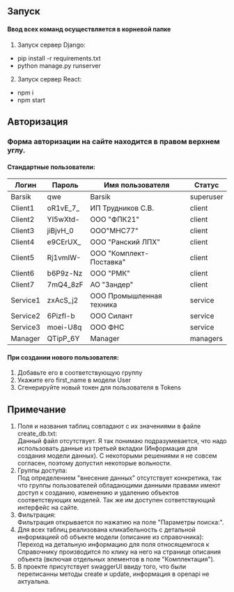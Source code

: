 ## Запуск

#### Ввод всех команд осуществляется в корневой папке

1. Запуск cервер Django:

* pip install -r requirements.txt
* python manage.py runserver

2. Запуск сервер React:

* npm i
* npm start

## Авторизация

### Форма авторизации на сайте находится в правом верхнем углу.

#### Стандартные пользователи:

| Логин    | Пароль   | Имя пользователя         | Статус    |
|----------|----------|--------------------------|-----------|
| Barsik   | qwe      | Barsik                   | superuser |
| Client1  | oR1vE_7_ | ИП Трудников С.В.        | client    |
| Client2  | YI5wXtd- | ООО "ФПК21"              | client    |
| Client3  | jiBjvH_0 | ООО"МНС77"               | client    |
| Client4  | e9CErUX_ | ООО "Ранский ЛПХ"        | client    |
| Client5  | Rj1vmIW- | ООО "Комплект-Поставка"  | client    |
| Client6  | b6P9z-Nz | ООО "РМК"                | client    |
| Client7  | 7mQ4_8zF | АО "Зандер"              | client    |
| Service1 | zxAcS_j2 | ООО Промышленная техника | service   |
| Service2 | 6PizfI-b | ООО Силант               | service   |
| Service3 | moei-U8q | ООО ФНС                  | service   |
| Manager  | QTipP_6Y | Manager                  | managers  |

#### При создании нового пользователя:
1. Добавьте его в соответствующую группу
2. Укажите его first_name в модели User
3. Сгенерируйте новый токен для пользователя в Tokens

## Примечание

1. Поля и названия таблиц совпадают с их значениями в файле create_db.txt:\
Данный файл отсутствует. Я так понимаю подразумевается, что надо использовать данные из третьей вкладки (Информация для создания модели данных). С некоторыми решениями я не совсем согласен, поэтому допустил некоторые вольности.
2. Группы доступа:\
Под определением "внесение данных" отсутствует конкретика, так что группы пользователей обладающими данными правами имеют доступ к созданию, изменению и удалению объектов соответствующих моделей. Так же им доступен сответствующий интерфейс на сайте.
4. Фильтрация:\
Фильтрация открывается по нажатию на поле "Параметры поиска:".
5. Для всех таблиц реализована кликабельность с детальной информацией об объекте модели (описание из справочника):\
Переход на детальную информацию для поля относящемгося к Справочнику производится по клику на него на странице описания объекта (включая отдельных элементов в поле "Комплектация").
6. В проекте присутствует swaggerUI ввиду того, что были переписанны методы create и update, информация в openapi не актуальна. 
